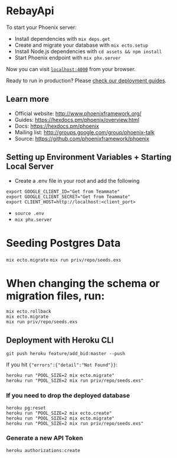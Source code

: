 # RebayApi

To start your Phoenix server:

  * Install dependencies with `mix deps.get`
  * Create and migrate your database with `mix ecto.setup`
  * Install Node.js dependencies with `cd assets && npm install`
  * Start Phoenix endpoint with `mix phx.server`

Now you can visit [`localhost:4000`](http://localhost:4000) from your browser.

Ready to run in production? Please [check our deployment guides](https://hexdocs.pm/phoenix/deployment.html).

## Learn more

  * Official website: http://www.phoenixframework.org/
  * Guides: https://hexdocs.pm/phoenix/overview.html
  * Docs: https://hexdocs.pm/phoenix
  * Mailing list: http://groups.google.com/group/phoenix-talk
  * Source: https://github.com/phoenixframework/phoenix

## Setting up Environment Variables + Starting Local Server
-  Create a .env file in your root and add the following
```
export GOOGLE_CLIENT_ID="Get from Teammate"
export GOOGLE_CLIENT_SECRET="Get from Teammate"
export CLIENT_HOST=http://localhost:<client_port>
```
- `source .env`
- `mix phx.server`

# Seeding Postgres Data
`mix ecto.migrate`
`mix run priv/repo/seeds.exs`

# When changing the schema or migration files, run:
```
mix ecto.rollback
mix ecto.migrate
mix run priv/repo/seeds.exs
```

## Deployment with Heroku CLI
```
git push heroku feature/add_bid:master --push
```

If you hit `{"errors":{"detail":"Not Found"}}`:
```
heroku run "POOL_SIZE=2 mix ecto.migrate"
heroku run "POOL_SIZE=2 mix run priv/repo/seeds.exs"
```

### If you need to drop the deployed database
```
heroku pg:reset
heroku run "POOL_SIZE=2 mix ecto.create"
heroku run "POOL_SIZE=2 mix ecto.migrate"
heroku run "POOL_SIZE=2 mix run priv/repo/seeds.exs"
```

### Generate a new API Token
`heroku authorizations:create`